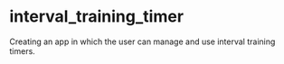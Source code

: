 # interval_training_timer
Creating an app in which the user can manage and use interval training timers.
